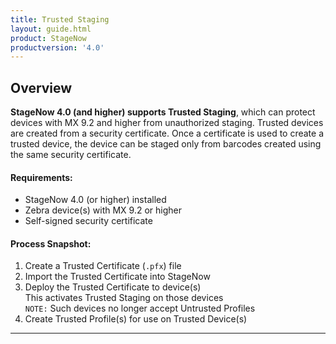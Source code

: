 ```yaml
---
title: Trusted Staging
layout: guide.html
product: StageNow
productversion: '4.0'
---
```


## Overview

**StageNow 4.0 (and higher) supports Trusted Staging**, which can protect devices with MX 9.2 and higher from unauthorized staging. Trusted devices are created from a security certificate. Once a certificate is used to create a trusted device, the device can be staged only from barcodes created using the same security certificate.

#### Requirements: 

* StageNow 4.0 (or higher) installed
* Zebra device(s) with MX 9.2 or higher
* Self-signed security certificate

#### Process Snapshot:

1. Create a Trusted Certificate (`.pfx`) file 
2. Import the Trusted Certificate into StageNow
3. Deploy the Trusted Certificate to device(s)<br> 
 This activates Trusted Staging on those devices<br>
 `NOTE:` Such devices no longer accept Untrusted Profiles
4. Create Trusted Profile(s) for use on Trusted Device(s)

-----

